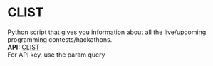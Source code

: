 # CLIST
Python script that gives you information about all the live/upcoming programming contests/hackathons.<br>
<b>API:</b> <a href="https://clist.by/api/v1/doc/">CLIST</a>
<br>For API key, use the param query
